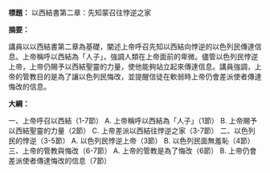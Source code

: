 **標題：** 以西結書第二章：先知蒙召往悖逆之家

**摘要：**

講員以以西結書第二章為基礎，闡述上帝呼召先知以西結向悖逆的以色列民傳達信息。上帝稱呼以西結為「人子」，強調人類在上帝面前的卑微。儘管以色列民悖逆上帝，上帝仍賜予以西結聖靈的力量，使他能夠站立起來傳達信息。講員強調，上帝的管教目的是為了讓以色列民悔改，並提醒信徒在軟弱時上帝仍會差派使者傳達悔改的信息。

**大綱：**

一、上帝呼召以西結（1-7節）
    A. 上帝稱呼以西結為「人子」（1節）
    B. 上帝賜予以西結聖靈的力量（2節）
    C. 上帝差派以西結往悖逆之家（3-7節）
二、以色列民的悖逆（3-5節）
    A. 以色列民悖逆上帝（3節）
    B. 以色列民面無羞恥（4節）
三、上帝的管教與悔改（6-7節）
    A. 上帝的管教是為了悔改（6節）
    B. 上帝仍會差派使者傳達悔改的信息（7節）